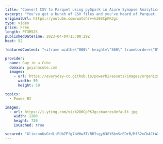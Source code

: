 ```yaml
---
title: "Convert CSV to Parquet using pySpark in Azure Synapse Analytics"
excerpt: "You've got a bunch of CSV files and you've heard of Parquet. How do you convert them for Azure Synapse Analytics? Patrick shows you how using pySpark.  pyspark DataFrame https://spark.apache.org/docs/latest/api/python/reference/pyspark.sql/dataframe.html  pyspark.sql.DataFrameReader.load https://spark.apache.org/docs/latest/api/python/reference/pyspark.sql/api/pyspark.sql.DataFrameReader.load.html"
originalUrl: https://youtube.com/watch?v=k280CpPKJgc
type: video
price: Free
length: PT3M52S
publishedDateTime: 2023-04-04T15:00:29Z
heat: 52

featuredContent: "<iframe width=\"800\" height=\"500\" frameborder=\"0\" src=\"https://www.youtube.com/embed/k280CpPKJgc\" allow=\"accelerometer; autoplay; encrypted-media; gyroscope; picture-in-picture\" allowfullscreen></iframe>"

provider:
  name: Guy in a Cube
  domain: guyinacube.com
  images:
    - url: https://everyday-cc.github.io/powerbi/assets/images/organizations/guyinacube.com-50x50.jpg
      width: 50
      height: 50

topics:
  - Power BI

images:
  - url: https://i.ytimg.com/vi/k280CpPKJgc/maxresdefault.jpg
    width: 1280
    height: 720
    isCached: true

secured: "GlioconUwG+dLiFUbZFfg7bVHw3T/RBIsgy638Y8bnScEDrB/MfS2vCbACtAZR/WPDdl127HuJZZ0Y4hWmXK+pNF6OJLFC1pv9Mk2DxY28CbFKnPe3m+ddRcf2jwQi4rkHbUzjpt4C1ZtbgZpkGB3++WsUuJ2aVEsf0onBca6uvuhstPeeYKKPjlS4Np78Y1qc1y5v7YrrnSAhsgokydeabyV/w+t52OyU7DzL2bFvOikdF5VmV7yS09d/SwPwIU2c/l+qSpIpmRTVutkYZ919MUl8F3FE4oxB6Eo4bmWmRWmjHJr2szVBnF2jFPqZZY34L7VTkQh6q4fH8A9d1dueWTx6KugJ0fXH/Cork7dOzaA1/GdKDnMkM6tXOvv7Xs9vSW1lDPGLo2SCzgiJ/ydHkSzJIc681UKWaCE4z9QH4=;ul9ZKKL/UxV5byptttY/dA=="
---
```


